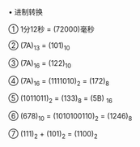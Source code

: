• 进制转换
 
 ① 1分12秒 = (72000)毫秒
 
 ② (7A)<sub>13</sub> = (101)<sub>10</sub> 
 
 ③ (7A)<sub>16</sub> = (122)<sub>10</sub> 
 
 ④ (7A)<sub>16</sub> = (1111010)<sub>2</sub> =  (172)<sub>8</sub> 
 
 ⑤ (1011011)<sub>2</sub> = (133)<sub>8</sub>  = (5B) <sub>16</sub> 
 
 ⑥ (678)<sub>10</sub> = (1010100110)<sub>2</sub> = (1246)<sub>8</sub> 
 
 ⑦ (111)<sub>2</sub> + (101)<sub>2</sub> = (1100)<sub>2</sub>

